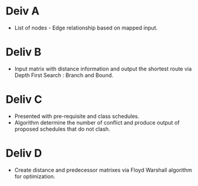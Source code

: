 # Deiv A
- List of nodes - Edge relationship based on mapped input.

# Deliv B
- Input matrix with distance information and output the shortest route via Depth First Search : Branch and Bound.

# Deliv C
- Presented with pre-requisite and class schedules.
- Algorithm determine the number of conflict and produce output of proposed schedules that do not clash.

# Deliv D
- Create distance and predecessor matrixes via Floyd Warshall algorithm for optimization.
